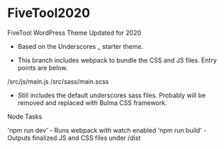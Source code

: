 # FiveTool2020

FiveTool WordPress Theme Updated for 2020

- Based on the Underscores \_ starter theme.

- This branch includes webpack to bundle the CSS and JS files. Entry points are below.

/src/js/main.js
/src/sass/main.scss

- Still includes the default underscores sass files. Probably will be removed and replaced with Bulma CSS framework.

Node Tasks 

'npm run dev' - Runs webpack with watch enabled
'npm run build' - Outputs finalized JS and CSS files under /dist
